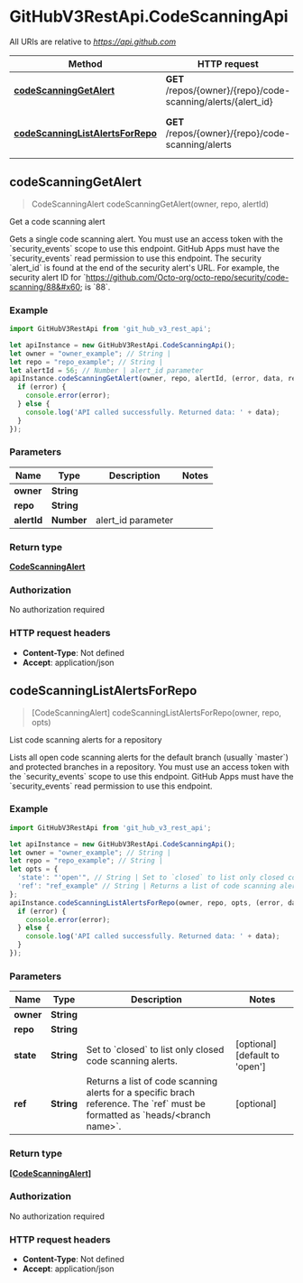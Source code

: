 # GitHubV3RestApi.CodeScanningApi

All URIs are relative to *https://api.github.com*

Method | HTTP request | Description
------------- | ------------- | -------------
[**codeScanningGetAlert**](CodeScanningApi.md#codeScanningGetAlert) | **GET** /repos/{owner}/{repo}/code-scanning/alerts/{alert_id} | Get a code scanning alert
[**codeScanningListAlertsForRepo**](CodeScanningApi.md#codeScanningListAlertsForRepo) | **GET** /repos/{owner}/{repo}/code-scanning/alerts | List code scanning alerts for a repository



## codeScanningGetAlert

> CodeScanningAlert codeScanningGetAlert(owner, repo, alertId)

Get a code scanning alert

Gets a single code scanning alert. You must use an access token with the &#x60;security_events&#x60; scope to use this endpoint. GitHub Apps must have the &#x60;security_events&#x60; read permission to use this endpoint.  The security &#x60;alert_id&#x60; is found at the end of the security alert&#39;s URL. For example, the security alert ID for &#x60;https://github.com/Octo-org/octo-repo/security/code-scanning/88&#x60; is &#x60;88&#x60;.

### Example

```javascript
import GitHubV3RestApi from 'git_hub_v3_rest_api';

let apiInstance = new GitHubV3RestApi.CodeScanningApi();
let owner = "owner_example"; // String | 
let repo = "repo_example"; // String | 
let alertId = 56; // Number | alert_id parameter
apiInstance.codeScanningGetAlert(owner, repo, alertId, (error, data, response) => {
  if (error) {
    console.error(error);
  } else {
    console.log('API called successfully. Returned data: ' + data);
  }
});
```

### Parameters


Name | Type | Description  | Notes
------------- | ------------- | ------------- | -------------
 **owner** | **String**|  | 
 **repo** | **String**|  | 
 **alertId** | **Number**| alert_id parameter | 

### Return type

[**CodeScanningAlert**](CodeScanningAlert.md)

### Authorization

No authorization required

### HTTP request headers

- **Content-Type**: Not defined
- **Accept**: application/json


## codeScanningListAlertsForRepo

> [CodeScanningAlert] codeScanningListAlertsForRepo(owner, repo, opts)

List code scanning alerts for a repository

Lists all open code scanning alerts for the default branch (usually &#x60;master&#x60;) and protected branches in a repository. You must use an access token with the &#x60;security_events&#x60; scope to use this endpoint. GitHub Apps must have the &#x60;security_events&#x60; read permission to use this endpoint.

### Example

```javascript
import GitHubV3RestApi from 'git_hub_v3_rest_api';

let apiInstance = new GitHubV3RestApi.CodeScanningApi();
let owner = "owner_example"; // String | 
let repo = "repo_example"; // String | 
let opts = {
  'state': "'open'", // String | Set to `closed` to list only closed code scanning alerts.
  'ref': "ref_example" // String | Returns a list of code scanning alerts for a specific brach reference. The `ref` must be formatted as `heads/<branch name>`.
};
apiInstance.codeScanningListAlertsForRepo(owner, repo, opts, (error, data, response) => {
  if (error) {
    console.error(error);
  } else {
    console.log('API called successfully. Returned data: ' + data);
  }
});
```

### Parameters


Name | Type | Description  | Notes
------------- | ------------- | ------------- | -------------
 **owner** | **String**|  | 
 **repo** | **String**|  | 
 **state** | **String**| Set to &#x60;closed&#x60; to list only closed code scanning alerts. | [optional] [default to &#39;open&#39;]
 **ref** | **String**| Returns a list of code scanning alerts for a specific brach reference. The &#x60;ref&#x60; must be formatted as &#x60;heads/&lt;branch name&gt;&#x60;. | [optional] 

### Return type

[**[CodeScanningAlert]**](CodeScanningAlert.md)

### Authorization

No authorization required

### HTTP request headers

- **Content-Type**: Not defined
- **Accept**: application/json


